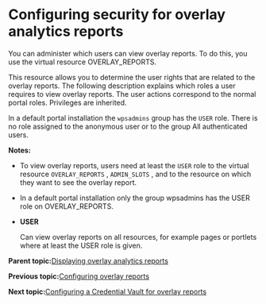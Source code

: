 # Configuring security for overlay analytics reports

You can administer which users can view overlay reports. To do this, you use the virtual resource OVERLAY\_REPORTS.

This resource allows you to determine the user rights that are related to the overlay reports. The following description explains which roles a user requires to view overlay reports. The user actions correspond to the normal portal roles. Privileges are inherited.

In a default portal installation the `wpsadmins` group has the `USER` role. There is no role assigned to the anonymous user or to the group All authenticated users.

**Notes:**

-   To view overlay reports, users need at least the `USER` role to the virtual resource `OVERLAY_REPORTS` , `ADMIN_SLOTS` , and to the resource on which they want to see the overlay report.
-   In a default portal installation only the group wpsadmins has the USER role on OVERLAY\_REPORTS.

-   **USER**

    Can view overlay reports on all resources, for example pages or portlets where at least the USER role is given.


**Parent topic:**[Displaying overlay analytics reports](../admin-system/sa_asa_overlay_stats.md)

**Previous topic:**[Configuring overlay reports](../admin-system/sa_asa_overlay_config.md)

**Next topic:**[Configuring a Credential Vault for overlay reports](../admin-system/sa_asa_overlay_cfg_crd_vlt.md)

